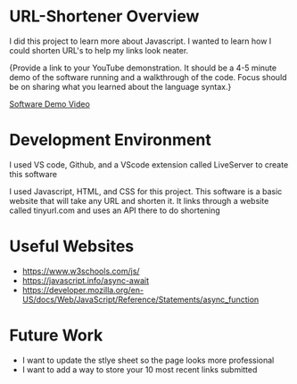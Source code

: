# URL-Shortener Overview

I did this project to learn more about Javascript. I wanted to learn how I could 
shorten URL's to help my links look neater. 

{Provide a link to your YouTube demonstration. It should be a 4-5 minute demo of the software running and a walkthrough of the code. Focus should be on sharing what you learned about the language syntax.}

[Software Demo Video](http://youtube.link.goes.here)

# Development Environment

I used VS code, Github, and a VScode extension called LiveServer to create this software

I used Javascript, HTML, and CSS for this project.
This software is a basic website that will take any URL and shorten it. It links through a website
called tinyurl.com and uses an API there to do shortening

# Useful Websites

- https://www.w3schools.com/js/
- https://javascript.info/async-await
- https://developer.mozilla.org/en-US/docs/Web/JavaScript/Reference/Statements/async_function

# Future Work

- I want to update the stlye sheet so the page looks more professional 
- I want to add a way to store your 10 most recent links submitted